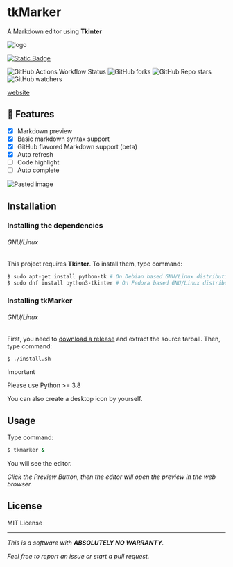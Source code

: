 # tkMarker

A Markdown editor using **Tkinter**

![logo](https://gordonzhang.pythonanywhere.com/static/tkMarker.png)


[![Static Badge](https://img.shields.io/badge/Download%20-%20tkMarker?style=for-the-badge&logo=github&labelColor=black&color=blue&link=https%3A%2F%2Fgithub.com%2FGordonZhang2024%2FtkMarker%2Freleases)](https://github.com/GordonZhang2024/tkMarker/releases)

![GitHub Actions Workflow Status](https://img.shields.io/github/actions/workflow/status/GordonZhang2024/tkMarker/python-app.yml)
![GitHub forks](https://img.shields.io/github/forks/GordonZhang2024/tkMarker)
![GitHub Repo stars](https://img.shields.io/github/stars/GordonZhang2024/tkMarker)
![GitHub watchers](https://img.shields.io/github/watchers/GordonZhang2024/tkMarker)

[website](https://gordonzhang.pythonanywhere.com/projects/tkMarker/)

## 🚀 Features
- [x] Markdown preview
- [x] Basic markdown syntax support
- [x] GitHub flavored Markdown support (beta)
- [x] Auto refresh
- [ ] Code highlight
- [ ] Auto complete

![Pasted image](https://gordonzhang.pythonanywhere.com/static/screenshot.png)

## Installation
### Installing the dependencies
###### GNU/Linux
This project requires **Tkinter**.
To install them, type command:
```bash
$ sudo apt-get install python-tk # On Debian based GNU/Linux distributions
$ sudo dnf install python3-tkinter # On Fedora based GNU/Linux distributions
```
### Installing tkMarker
###### GNU/Linux
First, you need to [download a release](https://github.com/GordonZhang2024/tkMarker/releases) and extract the source tarball.
Then, type command:
```bash
$ ./install.sh
```
> [!IMPORTANT]
> Please use Python >= 3.8

You can also create a desktop icon by yourself.


## Usage
Type command:
```bash
$ tkmarker &
```
You will see the editor.

*Click the <keyboard>Preview</keyboard> Button, then the editor will open the preview in the web browser.*

## License
MIT License

---
*This is a software with **ABSOLUTELY NO WARRANTY**.*

*Feel free to report an issue or start a pull request.*

